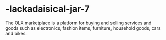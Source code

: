 # -lackadaisical-jar-7

The OLX marketplace is a platform for buying and selling services and goods such as electronics, fashion items, furniture, household goods, cars and bikes.
